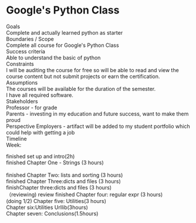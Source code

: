 # Google's Python Class
Goals<br/>
Complete and actually learned python as starter<br/>
Boundaries / Scope<br/>
Complete all course for Google's Python Class<br/>
Success criteria<br/>
Able to understand the basic of python<br/>
Constraints<br/>
I will be auditing the course for free so will be able to read and view the course content but not submit projects or earn the certification.<br/>
Assumptions<br/>
The courses will be available for the duration of the semester.<br/>
I have all required software.<br/>
Stakeholders<br/>
Professor - for grade<br/>
Parents - investing in my education and future success, want to make them proud<br/>
Perspective Employers - artifact will be added to my student portfolio which could help with getting a job<br/>
Timeline<br/>
Week: <br/>

finished  set up and intro(2h)<br/>
finished Chapter One - Strings (3 hours)<br/>  
finished Chapter Two: lists and sorting (3 hours)<br/>
finished Chapter Three:dicts and files (3 hours)<br/>
finishChapter three:dicts and files (3 hours)<br/>
（reviewing) review finished
Chapter four: regular expr (3 hours)<br/> (doing 1/2)
Chapter five: Utilities(3 hours)<br/>
Chapter six:Utilities Urllib(3hours) <br/>
Chapter seven: Conclusions(1.5hours)<br/>
